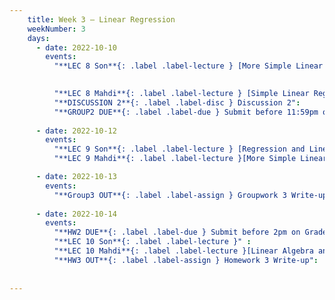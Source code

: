 ```yaml
---
    title: Week 3 – Linear Regression
    weekNumber: 3
    days:
      - date: 2022-10-10
        events:
          "**LEC 8 Son**{: .label .label-lecture } [More Simple Linear Regression](resources/lecture/lec08_son.pdf)":
            

          "**LEC 8 Mahdi**{: .label .label-lecture } [Simple Linear Regression](resources/lecture/lec08_mahdi.pdf)":
          "**DISCUSSION 2**{: .label .label-disc } Discussion 2":
          "**GROUP2 DUE**{: .label .label-due } Submit before 11:59pm on Gradescope" :
          
      - date: 2022-10-12
        events:
          "**LEC 9 Son**{: .label .label-lecture } [Regression and Linear Algebra](resources/lecture/lec09_son.pdf)":
          "**LEC 9 Mahdi**{: .label .label-lecture }[More Simple Linear Regression](resources/lecture/lec09_mahdi.pdf) ":

      - date: 2022-10-13
        events:
          "**Group3 OUT**{: .label .label-assign } Groupwork 3 Write-up":
      
      - date: 2022-10-14
        events:
          "**HW2 DUE**{: .label .label-due } Submit before 2pm on Gradescope" :
          "**LEC 10 Son**{: .label .label-lecture }" :
          "**LEC 10 Mahdi**{: .label .label-lecture }[Linear Algebra and Regression](resources/lecture/lec10_mahdi.pdf)" :
          "**HW3 OUT**{: .label .label-assign } Homework 3 Write-up":
          
            
---
```

